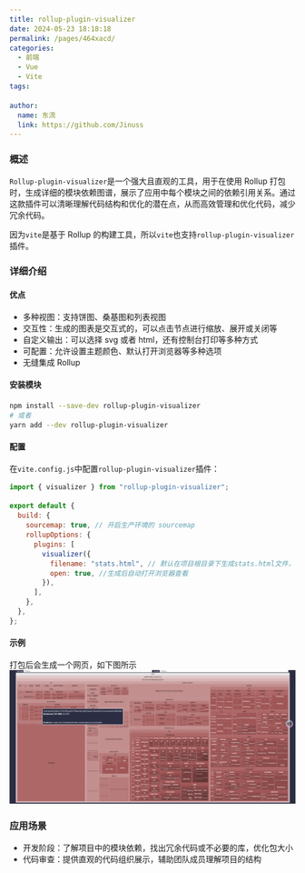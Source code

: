 ```yaml
---
title: rollup-plugin-visualizer
date: 2024-05-23 18:18:18
permalink: /pages/464xacd/
categories:
  - 前端
  - Vue
  - Vite
tags:

author:
  name: 东流
  link: https://github.com/Jinuss
---
```


### 概述

`Rollup-plugin-visualizer`是一个强大且直观的工具，用于在使用 Rollup 打包时，生成详细的模块依赖图谱，展示了应用中每个模块之间的依赖引用关系。通过这款插件可以清晰理解代码结构和优化的潜在点，从而高效管理和优化代码，减少冗余代码。

因为`vite`是基于 Rollup 的构建工具，所以`vite`也支持`rollup-plugin-visualizer`插件。

### 详细介绍

#### 优点

- 多种视图：支持饼图、桑基图和列表视图
- 交互性：生成的图表是交互式的，可以点击节点进行缩放、展开或关闭等
- 自定义输出：可以选择 svg 或者 html，还有控制台打印等多种方式
- 可配置：允许设置主题颜色、默认打开浏览器等多种选项
- 无缝集成 Rollup

#### 安装模块

```bash
npm install --save-dev rollup-plugin-visualizer
# 或者
yarn add --dev rollup-plugin-visualizer
```

#### 配置

在`vite.config.js`中配置`rollup-plugin-visualizer`插件：

```js
import { visualizer } from "rollup-plugin-visualizer";

export default {
  build: {
    sourcemap: true, // 开启生产环境的 sourcemap
    rollupOptions: {
      plugins: [
        visualizer({
          filename: "stats.html", // 默认在项目根目录下生成stats.html文件，可自定义
          open: true, //生成后自动打开浏览器查看
        }),
      ],
    },
  },
};
```

#### 示例

打包后会生成一个网页，如下图所示
<img src="../../Demo/image/rollup-plugin-visualizer.png"/>

### 应用场景

- 开发阶段：了解项目中的模块依赖，找出冗余代码或不必要的库，优化包大小
- 代码审查：提供直观的代码组织展示，辅助团队成员理解项目的结构
